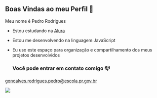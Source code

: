 ## Boas Vindas ao meu Perfil 💙

Meu nome é Pedro Rodrigues

- Estou estudando na [Alura](https://www.alura.com.br)
- Estou me desenvolvendo na linguagem JavaScript
- Eu uso este espaço para organização e compartilhamento dos meus projetos desenvolvidos

  ### Você pode entrar em contato comigo 📪

goncalves.rodrigues.pedro@escola.pr.gov.br 


![](https://github.com/user-attachments/assets/3d89e718-f24f-4064-9fe9-1501792d5346)

